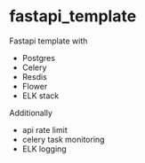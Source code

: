 # fastapi_template
Fastapi template with
 + Postgres
 + Celery
 + Resdis
 + Flower
 + ELK stack

Additionally
+ api rate limit
+ celery task monitoring
+ ELK logging
